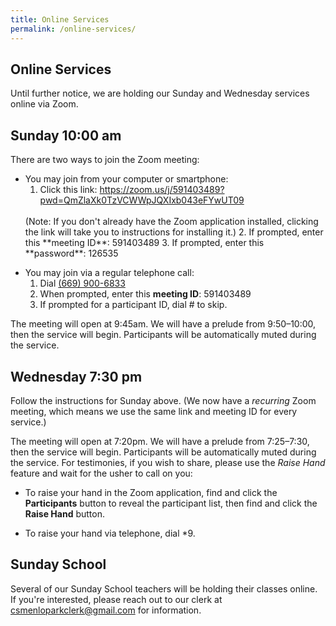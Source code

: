 ```yaml
---
title: Online Services
permalink: /online-services/
---
```


<div class="content-and-sidebar">

<section markdown="1">

# Online Services

Until further notice, we are holding our Sunday and Wednesday services online
via Zoom.

## Sunday <time datetime="10:00">10:00 am</time>

There are two ways to join the Zoom meeting:

* You may join from your computer or smartphone:
  1. Click this link:
    <a class="blue" href="https://zoom.us/j/591403489?pwd=QmZlaXk0TzVCWWpJQXIxb043eFYwUT09" rel="external" target="_blank">https://zoom.us/j/591403489?pwd=QmZlaXk0TzVCWWpJQXIxb043eFYwUT09</a>
    <br>
    (Note: If you don't already have the Zoom application installed, clicking the
    link will take you to instructions for installing it.)
  2. If prompted, enter this **meeting ID**: <span class="meeting-id"><span>591</span><span>403</span>489</span>
  3. If prompted, enter this **password**: <span class="meeting-password"><span>126</span>535</span>

<!---->
* You may join via a regular telephone call:
  1. Dial <a class="blue" href="tel:+16699006833">(669) 900-6833</a>
  2. When prompted, enter this **meeting ID**: <span class="meeting-id"><span>591</span><span>403</span>489</span>
  3. If prompted for a participant ID, dial <span class="phone-keypresses">#</span> to skip.

The meeting will open at 9:45am. We will have a prelude from 9:50–10:00, then
the service will begin.  Participants will be automatically muted during the
service.


## Wednesday <time datetime="19:30">7:30 pm</time>

Follow the instructions for Sunday above. (We now have a *recurring* Zoom
meeting, which means we use the same link and meeting ID for every service.)

The meeting will open at 7:20pm.  We will have a prelude from 7:25–7:30, then
the service will begin.  Participants will be automatically muted during the
service. For testimonies, if you wish to share, please use the *Raise Hand*
feature and wait for the usher to call on you:

* To raise your hand in the Zoom application, find and click the **Participants** button to reveal the
  participant list, then find and click the **Raise Hand** button.

* To raise your hand via telephone, dial <span class="phone-keypresses">*9</span>.


## Sunday School

Several of our Sunday School teachers will be holding their classes online. If
you're interested, please reach out to our clerk at
<a href="mailto:csmenloparkclerk@gmail.com">csmenloparkclerk@gmail.com</a> for
information.

</section>

<aside class="right">
<script src="https://www.christianscience.com/includes/widgets/prayer-response-page-3.js" type="text/javascript"></script>
</aside>

</div>

